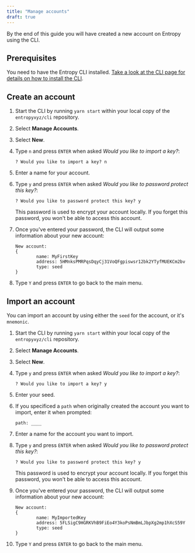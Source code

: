 ```yaml
---
title: "Manage accounts"
draft: true
---
```


By the end of this guide you will have created a new account on Entropy using the CLI.

## Prerequisites

You need to have the Entropy CLI installed. [Take a look at the CLI page for details on how to install the CLI](../reference/cli.md).

## Create an account

1. Start the CLI by running `yarn start` within your local copy of the `entropyxyz/cli` repository.
1. Select **Manage Accounts**.
1. Select **New**.
1. Type `n` and press `ENTER` when asked _Would you like to import a key?_:

    ```output
    ? Would you like to import a key? n
    ```

1. Enter a name for your account.
1. Type `y` and press `ENTER` when asked _Would you like to password protect this key?_:

    ```output
    ? Would you like to password protect this key? y
    ```

    This password is used to encrypt your account locally. If you forget this password, you won't be able to access this account.

1. Once you've entered your password, the CLI will output some information about your new account:

    ```output
    New account:
    {
            name: MyFirstKey
            address: 5HMnksPMRPqsDqyCj31VoQFgpiswsr12bk2YTyfMUEKCm2bv
            type: seed
    }
    ```

1. Type `Y` and press `ENTER` to go back to the main menu.

## Import an account

You can import an account by using either the `seed` for the account, or it's `mnemonic`.

1. Start the CLI by running `yarn start` within your local copy of the `entropyxyz/cli` repository.
1. Select **Manage Accounts**.
1. Select **New**.
1. Type `y` and press `ENTER` when asked _Would you like to import a key?_:

    ```output
    ? Would you like to import a key? y
    ```

1. Enter your seed.
1. If you specificed a `path` when originally created the account you want to import, enter it when prompted:

    ```output
    path: ____
    ```

1. Enter a name for the account you want to import.
1. Type `y` and press `ENTER` when asked _Would you like to password protect this key?_:

    ```output
    ? Would you like to password protect this key? y
    ```

    This password is used to encrypt your account locally. If you forget this password, you won't be able to access this account.

1. Once you've entered your password, the CLI will output some information about your new account:

    ```output
    New account:
    {
            name: MyImportedKey
            address: 5FLSigC9HGRKVhB9FiEo4Y3koPsNmBmLJbpXg2mp1hXcS59Y
            type: seed
    }
    ```

1. Type `Y` and press `ENTER` to go back to the main menu.
